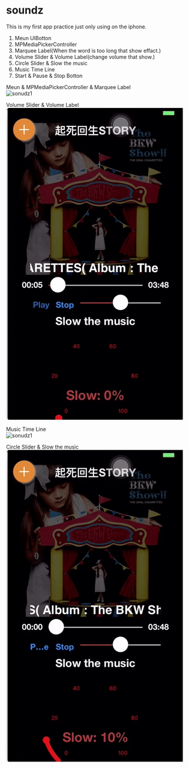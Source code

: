 # soundz
This is my first app practice just only using on the iphone.

1. Meun UIBotton
2. MPMediaPickerController
3. Marquee Label(When the word is too long that show effact.)
4. Volume Slider & Volume Label(change volume that show.)
5. Circle Slider & Slow the music
6. Music Time Line
7. Start & Pause & Stop Botton

Meun & MPMediaPickerController & Marquee Label<br/>
![sonudz1](https://github.com/jackal1922/soundz/blob/master/Soundz-Meun.gif?raw=true)

Volume Slider & Volume Label<br/>
![sonudz1](https://github.com/jackal1922/soundz/blob/master/Soundz-Volume.gif?raw=true)

Music Time Line<br/>
![sonudz1](https://github.com/jackal1922/soundz/blob/master/Soundz-Timeline.gif?raw=true)

Circle Slider & Slow the music<br/>
![sonudz1](https://github.com/jackal1922/soundz/blob/master/Soundz-CircleSlider.gif?raw=true)
